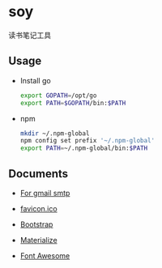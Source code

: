 # soy

读书笔记工具

## Usage

-   Install go

    ```bash
    export GOPATH=/opt/go
    export PATH=$GOPATH/bin:$PATH
    ```

-   npm

    ```bash
    mkdir ~/.npm-global
    npm config set prefix '~/.npm-global'
    export PATH=~/.npm-global/bin:$PATH
    ```

## Documents

-   [For gmail smtp](http://stackoverflow.com/questions/20337040/gmail-smtp-debug-error-please-log-in-via-your-web-browser)

-   [favicon.ico](http://icoconvert.com/)

-   [Bootstrap](http://getbootstrap.com/)

-   [Materialize](http://materializecss.com/getting-started.html)

-   [Font Awesome](https://fontawesome.com/how-to-use/js-component-packages)
